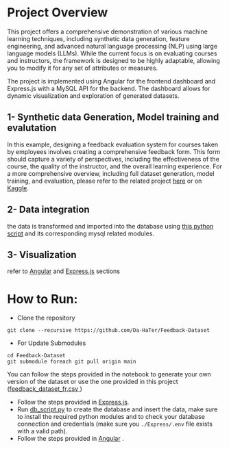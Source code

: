 # Project Overview

This project offers a comprehensive demonstration of various machine learning techniques, including synthetic data generation, feature engineering, and advanced natural language processing (NLP) using large language models (LLMs). While the current focus is on evaluating courses and instructors, the framework is designed to be highly adaptable, allowing you to modify it for any set of attributes or measures.

The project is implemented using Angular for the frontend dashboard and Express.js with a MySQL API for the backend. The dashboard allows for dynamic visualization and exploration of generated datasets.




## 1- Synthetic data Generation, Model training and evalutation

In this example, designing a feedback evaluation system for courses taken by employees involves creating a comprehensive feedback form. This form should capture a variety of perspectives, including the effectiveness of the course, the quality of the instructor, and the overall learning experience. For a more comprehensive overview, including full dataset generation, model training, and evaluation, please refer to the related project [here](https://github.com/Da-HaTer/Feedback-Dataset/blob/main/feedback-simulation.ipynb) or on [Kaggle](https://www.kaggle.com/code/oussamahaboubi/feedback-simulation).


## 2- Data integration
the data is transformed and imported into the database using [this python script]([script](https://github.com/Da-HaTer/Feedback-Dataset/blob/main/db_script.py)) and its corresponding mysql related modules.

## 3- Visualization
refer to [Angular](https://github.com/Da-HaTer/Angular-Dashboard/) and [Express.js](https://github.com/Da-HaTer/Express-server/) sections


# How to Run:
- Clone the repository
```shell
git clone --recursive https://github.com/Da-HaTer/Feedback-Dataset
```
- For Update Submodules
```shell
cd Feedback-Dataset
git submodule foreach git pull origin main
```

You can follow the steps provided in the notebook to generate your own version of the dataset or use the one provided in this project ([feedback_dataset_fr.csv ](https://github.com/Da-HaTer/Feedback-Dataset/blob/main/feedback_dataset_fr.csv))
- Follow the steps provided in [Express.js](https://github.com/Da-HaTer/Express-server/).
- Run [db_script.py](https://github.com/Da-HaTer/Feedback-Dataset/blob/main/db_script.py) to create the database and insert the data, make sure to install the required python modules and to check your database connection and credentials (make sure you ``./Express/.env`` file exists with a valid path).
- Follow the steps provided in [Angular](https://github.com/Da-HaTer/Angular-Dashboard/) .
